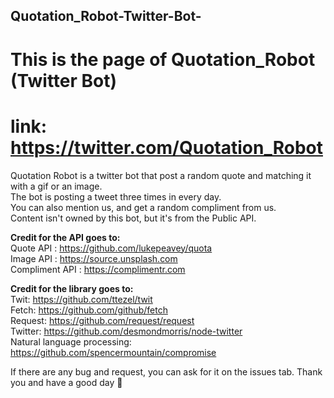 ## Quotation_Robot-Twitter-Bot-
# <b>This is the page of Quotation_Robot (Twitter Bot)</b><br>
# link: https://twitter.com/Quotation_Robot

Quotation Robot is a twitter bot that post a random quote and matching it with a gif or an image. <br>
The bot is posting a tweet three times in every day. <br>
You can also mention us, and get a random compliment from us. <br>
Content isn't owned by this bot, but it's from the Public API. <br>

<b>Credit for the API goes to:</b> <br>
Quote API : https://github.com/lukepeavey/quota <br>
Image API : https://source.unsplash.com <br>
Compliment API : https://complimentr.com <br>

<b>Credit for the library goes to:</b> <br>
Twit: https://github.com/ttezel/twit <br>
Fetch: https://github.com/github/fetch <br>
Request: https://github.com/request/request <br>
Twitter: https://github.com/desmondmorris/node-twitter <br>
Natural language processing: https://github.com/spencermountain/compromise 

If there are any bug and request, you can ask for it on the issues tab. Thank you and have a good day 🙏
